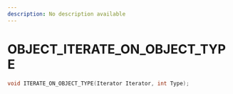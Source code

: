 ```yaml
---
description: No description available 
---
```


# OBJECT\_ITERATE_ON_OBJECT_TYPE

```cpp
void ITERATE_ON_OBJECT_TYPE(Iterator Iterator, int Type);
```
